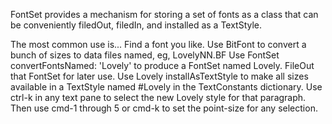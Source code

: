 FontSet provides a mechanism for storing a set of fonts as a class that can be conveniently filedOut, filedIn, and installed as a TextStyle.

The most common use is...
	Find a font you like.
	Use BitFont to convert a bunch of sizes to data files named, eg, LovelyNN.BF
	Use FontSet convertFontsNamed: 'Lovely' to produce a FontSet named Lovely.
	FileOut that FontSet for later use.
	Use Lovely installAsTextStyle to make all sizes available in a TextStyle
		named #Lovely in the TextConstants dictionary.
	Use ctrl-k in any text pane to select the new Lovely style for that paragraph.
	Then use cmd-1 through 5 or cmd-k to set the point-size for any selection.
